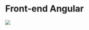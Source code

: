 <h1>Front-end Angular</h1>
<img src="https://user-images.githubusercontent.com/92633012/208161587-372a4520-aca6-44f5-a4b0-0474c4d58c86.png">
